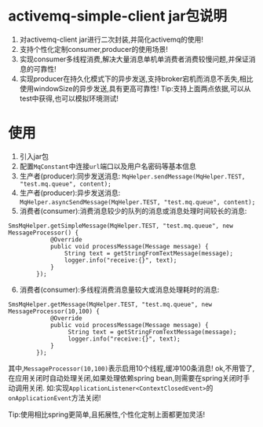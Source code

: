 # activemq-simple-client jar包说明
1. 对activemq-client jar进行二次封装,并简化activemq的使用!
2. 支持个性化定制consumer,producer的使用场景!
3. 实现consumer多线程消费,解决大量消息单机单消费者消费较慢问题,并保证消息的可靠性!
4. 实现producer在持久化模式下的异步发送,支持broker宕机而消息不丢失,相比使用windowSize的异步发送,具有更高可靠性!
Tip:支持上面两点依据,可以从test中获得,也可以模拟环境测试!

# 使用
1. 引入jar包
2. 配置`MqConstant`中连接`url`端口以及用户名密码等基本信息
3. 生产者(producer):同步发送消息:
`MqHelper.sendMessage(MqHelper.TEST, "test.mq.queue", content);`
4. 生产者(producer):异步发送消息:
`MqHelper.asyncSendMessage(MqHelper.TEST, "test.mq.queue", content);`
5. 消费者(consumer):消费消息较少的队列的消息或消息处理时间较长的消息:
```
SmsMqHelper.getSimpleMessage(MqHelper.TEST, "test.mq.queue", new MessageProcessor() {
            @Override
            public void processMessage(Message message) {
                String text = getStringFromTextMessage(message);
                logger.info("receive:{}", text);
            }
        });
```
6. 消费者(consumer):多线程消费消息量较大或消息处理耗时的消息:
```
SmsMqHelper.getMessage(MqHelper.TEST, "test.mq.queue", new MessageProcessor(10,100) {
            @Override
            public void processMessage(Message message) {
                 String text = getStringFromTextMessage(message);
                 logger.info("receive:{}", text);
            }
        });
```
其中,`MessageProcessor(10,100)`表示启用10个线程,缓冲100条消息!
ok,不用管了,在应用关闭时自动处理关闭,如果处理依赖spring bean,则需要在spring关闭时手动调用关闭.
如:实现`ApplicationListener<ContextClosedEvent>`的`onApplicationEvent`方法关闭!

Tip:使用相比spring更简单,且拓展性,个性化定制上面都更加灵活!